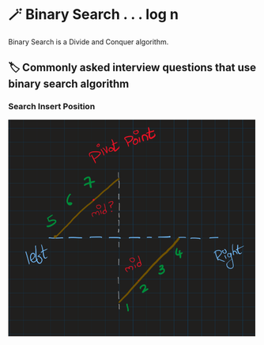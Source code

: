 # 🪄 Binary Search . . . log n

Binary Search is a Divide and Conquer algorithm. 

## 🏷️ Commonly asked interview questions that use binary search algorithm



### Search Insert Position
<img src="source\Screenshot 2022-07-17 103807.png" alt="img for search insert position" width="500" >

